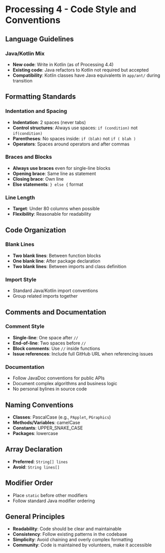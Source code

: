 # Processing 4 - Code Style and Conventions

## Language Guidelines

### Java/Kotlin Mix
- **New code**: Write in Kotlin (as of Processing 4.4)
- **Existing code**: Java refactors to Kotlin not required but accepted
- **Compatibility**: Kotlin classes have Java equivalents in `app/ant/` during transition

## Formatting Standards

### Indentation and Spacing
- **Indentation**: 2 spaces (never tabs)
- **Control structures**: Always use spaces: `if (condition)` not `if(condition)`
- **Parentheses**: No spaces inside: `if (blah)` not `if ( blah )`
- **Operators**: Spaces around operators and after commas

### Braces and Blocks
- **Always use braces** even for single-line blocks
- **Opening brace**: Same line as statement
- **Closing brace**: Own line
- **Else statements**: `} else {` format

### Line Length
- **Target**: Under 80 columns when possible
- **Flexibility**: Reasonable for readability

## Code Organization

### Blank Lines
- **Two blank lines**: Between function blocks
- **One blank line**: After package declaration
- **Two blank lines**: Between imports and class definition

### Import Style
- Standard Java/Kotlin import conventions
- Group related imports together

## Comments and Documentation

### Comment Style
- **Single-line**: One space after `//`
- **End-of-line**: Two spaces before `//`
- **Block comments**: Use `//` inside functions
- **Issue references**: Include full GitHub URL when referencing issues

### Documentation
- Follow JavaDoc conventions for public APIs
- Document complex algorithms and business logic
- No personal bylines in source code

## Naming Conventions
- **Classes**: PascalCase (e.g., `PApplet`, `PGraphics`)
- **Methods/Variables**: camelCase
- **Constants**: UPPER_SNAKE_CASE
- **Packages**: lowercase

## Array Declaration
- **Preferred**: `String[] lines`
- **Avoid**: `String lines[]`

## Modifier Order
- Place `static` before other modifiers
- Follow standard Java modifier ordering

## General Principles
- **Readability**: Code should be clear and maintainable
- **Consistency**: Follow existing patterns in the codebase
- **Simplicity**: Avoid chaining and overly complex formatting
- **Community**: Code is maintained by volunteers, make it accessible